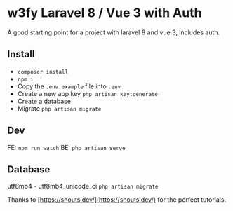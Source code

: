 
# w3fy Laravel 8 / Vue 3 with Auth
A good starting point for a project with laravel 8 and vue 3, includes auth.

## Install
- `composer install`
- `npm i`
- Copy the `.env.example` file into `.env`
- Create a new app key `php artisan key:generate`
- Create a database
- Migrate `php artisan migrate`

## Dev
FE: `npm run watch`
BE: `php artisan serve`

## Database
utf8mb4 - utf8mb4_unicode_ci
`php artisan migrate`

Thanks to [https://shouts.dev/](https://shouts.dev/) for the perfect tutorials.